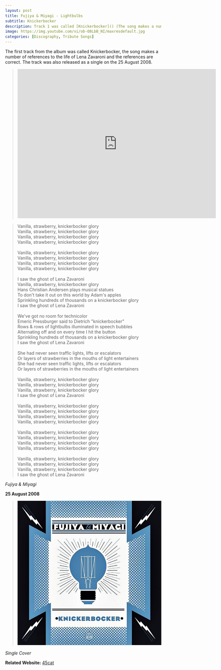 ```yaml
---
layout: post
title: Fujiya & Miyagi - Lightbulbs
subtitle: Knickerbocker
description: Track 1 was called [Knickerbocker]() (The song makes a number of references to the life of Lena Zavaroni.
image: https://img.youtube.com/vi/ob-O8LbB_NI/maxresdefault.jpg
categories: [Discography, Tribute Songs]
---
```


The first track from the album was called Knickerbocker, the song makes a number of references to the life of Lena Zavaroni and the references are correct. The track was also released as a single on the 	25 August 2008.

> <div class="responsive-video"><iframe width="640px" height="480px" src="https://www.youtube.com/embed/ob-O8LbB_NI?rel=0&showinfo=1" frameborder="0" allowfullscreen=""></iframe></div>
>

<blockquote class="flow-text">
Vanilla, strawberry, knickerbocker glory<br>Vanilla, strawberry, knickerbocker glory<br>Vanilla, strawberry, knickerbocker glory<br>Vanilla, strawberry, knickerbocker glory<br><br>Vanilla, strawberry, knickerbocker glory<br>Vanilla, strawberry, knickerbocker glory<br>Vanilla, strawberry, knickerbocker glory<br>Vanilla, strawberry, knickerbocker glory<br><br>I saw the ghost of Lena Zavaroni<br>Vanilla, strawberry, knickerbocker glory<br>Hans Christian Andersen plays musical statues<br>To don't take it out on this world by Adam's apples<br>Sprinkling hundreds of thousands on a knickerbocker glory<br>I saw the ghost of Lena Zavaroni<br><br>We've got no room for technicolor<br>Emeric Pressburger said to Dietrich "knickerbocker"<br>Rows &amp; rows of lightbulbs illuminated in speech bubbles<br>Alternating off and on every time I hit the button<br>Sprinkling hundreds of thousands on a knickerbocker glory<br>I saw the ghost of Lena Zavaroni<br><br>She had never seen traffic lights, lifts or escalators<br>Or layers of strawberries in the mouths of light entertainers<br>She had never seen traffic lights, lifts or escalators<br>Or layers of strawberries in the mouths of light entertainers<br><br>Vanilla, strawberry, knickerbocker glory<br>Vanilla, strawberry, knickerbocker glory<br>Vanilla, strawberry, knickerbocker glory<br>I saw the ghost of Lena Zavaroni<br><br>Vanilla, strawberry, knickerbocker glory<br>Vanilla, strawberry, knickerbocker glory<br>Vanilla, strawberry, knickerbocker glory<br>Vanilla, strawberry, knickerbocker glory<br><br>Vanilla, strawberry, knickerbocker glory<br>Vanilla, strawberry, knickerbocker glory<br>Vanilla, strawberry, knickerbocker glory<br>Vanilla, strawberry, knickerbocker glory<br><br>Vanilla, strawberry, knickerbocker glory<br>Vanilla, strawberry, knickerbocker glory<br>Vanilla, strawberry, knickerbocker glory<br>I saw the ghost of Lena Zavaroni
</blockquote>

<cite>Fujiya & Miyagi</cite>

**25 August 2008**
> ![](/assets/images/albums/2008-09-02-fujiya-and-miyagi-knickerbocker.jpg)

<cite>Single Cover</cite>

**Related Website:**
<span class="post-categories">[45cat](http://www.45cat.com/record/fth059s)</span>
